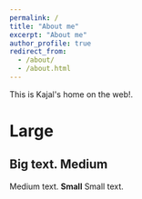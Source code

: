 ```yaml
---
permalink: /
title: "About me"
excerpt: "About me"
author_profile: true
redirect_from: 
  - /about/
  - /about.html
---
```


This is Kajal's home on the web!.

Large
======
Big text.
Medium
------
Medium text.
**Small**
Small text.
